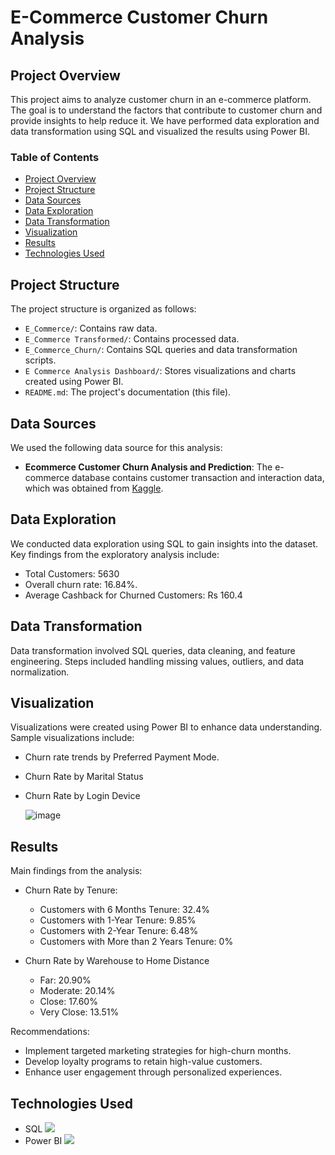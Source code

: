 # E-Commerce Customer Churn Analysis

## Project Overview

This project aims to analyze customer churn in an e-commerce platform. The goal is to understand the factors that contribute to customer churn and provide insights to help reduce it. We have performed data exploration and data transformation using SQL and visualized the results using Power BI.

### Table of Contents

- [Project Overview](#project-overview)
- [Project Structure](#project-structure)
- [Data Sources](#data-sources)
- [Data Exploration](#data-exploration)
- [Data Transformation](#data-transformation)
- [Visualization](#visualization)
- [Results](#results)
- [Technologies Used](#technologies-used)

## Project Structure

The project structure is organized as follows:


- `E_Commerce/`: Contains raw data.
- `E_Commerce Transformed/`: Contains processed data.
- `E_Commerce_Churn/`: Contains SQL queries and data transformation scripts.
- `E Commerce Analysis Dashboard/`: Stores visualizations and charts created using Power BI.
- `README.md`: The project's documentation (this file).

## Data Sources

We used the following data source for this analysis:

- **Ecommerce Customer Churn Analysis and Prediction**: The e-commerce database contains customer transaction and interaction data, which was obtained from [Kaggle](https://www.kaggle.com/datasets/ankitverma2010/ecommerce-customer-churn-analysis-and-prediction).

## Data Exploration

We conducted data exploration using SQL to gain insights into the dataset. Key findings from the exploratory analysis include:

- Total Customers: 5630
- Overall churn rate: 16.84%.
- Average Cashback for Churned Customers: Rs 160.4


## Data Transformation

Data transformation involved SQL queries, data cleaning, and feature engineering. Steps included handling missing values, outliers, and data normalization.

## Visualization

Visualizations were created using Power BI to enhance data understanding. Sample visualizations include:

- Churn rate trends by Preferred Payment Mode.
- Churn Rate by Marital Status
- Churn Rate by Login Device

  ![image](https://github.com/ZuhairBhati/E-Commerce-Customer-Churn-Analysis/assets/123544025/0e1819ac-79d5-4e76-a57f-22f016852480)


## Results

Main findings from the analysis:

- Churn Rate by Tenure:
  - Customers with 6 Months Tenure: 32.4%
  - Customers with 1-Year Tenure: 9.85%
  - Customers with 2-Year Tenure: 6.48%
  - Customers with More than 2 Years Tenure: 0%

- Churn Rate by Warehouse to Home Distance
  - Far: 20.90%
  - Moderate: 20.14%
  - Close: 17.60%
  - Very Close: 13.51%

Recommendations:

- Implement targeted marketing strategies for high-churn months.
- Develop loyalty programs to retain high-value customers.
- Enhance user engagement through personalized experiences.

## Technologies Used

- SQL ![](<https://img.shields.io/badge/MySQL-4479A1.svg?style=for-the-badge&logo=MySQL&logoColor=white>)
- Power BI ![](<https://img.shields.io/badge/Power%20BI-F2C811.svg?style=for-the-badge&logo=Power-BI&logoColor=black>)


